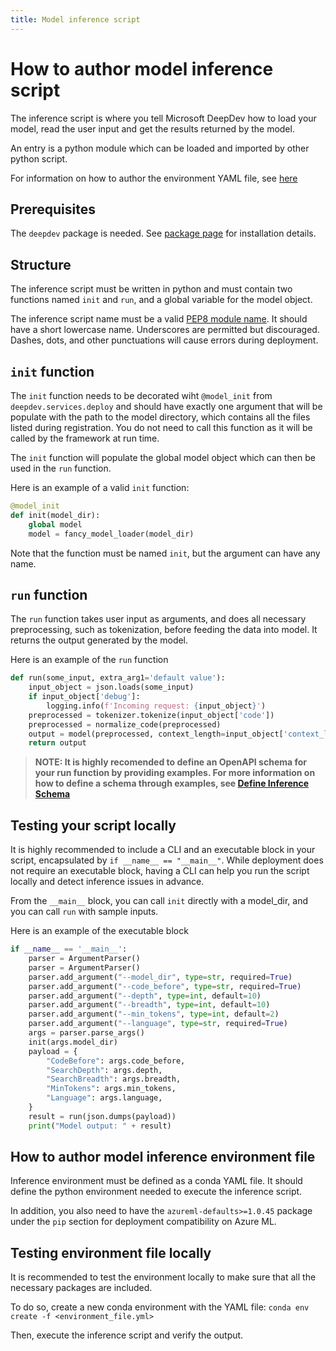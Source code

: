 ```yaml
---
title: Model inference script
---
```


# How to author model inference script

The inference script is where you tell Microsoft DeepDev how to load your model, read the user input and get the results returned by the model.

An entry is a python module which can be loaded and imported by other python script.

For information on how to author the environment YAML file, see [here](#how-to-author-model-inference-environment-file)

## Prerequisites

The `deepdev` package is needed. See [package page](https://devdiv.visualstudio.com/InternalTools/_packaging?_a=package&feed=DataScienceTools&package=deepdev-services&protocolType=PyPI) for installation details.

## Structure

The inference script must be written in python and must contain two functions named `init` and `run`, and a global variable for the model object.

The inference script name must be a valid [PEP8 module name](https://www.python.org/dev/peps/pep-0008/#package-and-module-names). It should have a short lowercase name. Underscores are permitted but discouraged. Dashes, dots, and other punctuations will cause errors during deployment.

## `init` function

The `init` function needs to be decorated wiht `@model_init` from `deepdev.services.deploy` and should have exactly one argument that will be populate with the path to the model directory, which contains all the files listed during registration. You do not need to call this function as it will be called by the framework at run time.

The `init` function will populate the global model object which can then be used in the `run` function.

Here is an example of a valid `init` function:

```python
@model_init
def init(model_dir):
    global model
    model = fancy_model_loader(model_dir)
```

Note that the function must be named `init`, but the argument can have any name.

## `run` function

The `run` function takes user input as arguments, and does all necessary preprocessing, such as tokenization, before feeding the data into model. It returns the output generated by the model.

Here is an example of the `run` function

```python
def run(some_input, extra_arg1='default value'):
    input_object = json.loads(some_input)
    if input_object['debug']:
        logging.info(f'Incoming request: {input_object}')
    preprocessed = tokenizer.tokenize(input_object['code'])
    preprocessed = normalize_code(preprocessed)
    output = model(preprocessed, context_length=input_object['context_length'])
    return output
```

> **NOTE: It is highly recomended to define an OpenAPI schema for your run function by providing examples. For more information on how to define a schema through examples, see [Define Inference Schema](/docs/User%20Guides/define-inference-schema)**

## Testing your script locally

It is highly recommended to include a CLI and an executable block in your script, encapsulated by `if __name__ == "__main__"`. While deployment does not require an executable block, having a CLI can help you run the script locally and detect inference issues in advance.

From the `__main__` block, you can call `init` directly with a model_dir, and you can call `run` with sample inputs.

Here is an example of the executable block

```python
if __name__ == '__main__':
    parser = ArgumentParser()
    parser = ArgumentParser()
    parser.add_argument("--model_dir", type=str, required=True)
    parser.add_argument("--code_before", type=str, required=True)
    parser.add_argument("--depth", type=int, default=10)
    parser.add_argument("--breadth", type=int, default=10)
    parser.add_argument("--min_tokens", type=int, default=2)
    parser.add_argument("--language", type=str, required=True)
    args = parser.parse_args()
    init(args.model_dir)
    payload = {
        "CodeBefore": args.code_before,
        "SearchDepth": args.depth,
        "SearchBreadth": args.breadth,
        "MinTokens": args.min_tokens,
        "Language": args.language,
    }
    result = run(json.dumps(payload))
    print("Model output: " + result)
```

## How to author model inference environment file

Inference environment must be defined as a conda YAML file. It should define the python environment needed to execute the inference script.

In addition, you also need to have the `azureml-defaults>=1.0.45` package under the `pip` section for deployment compatibility on Azure ML.

## Testing environment file locally

It is recommended to test the environment locally to make sure that all the necessary packages are included.

To do so, create a new conda environment with the YAML file: `conda env create -f <environment_file.yml>`

Then, execute the inference script and verify the output.
